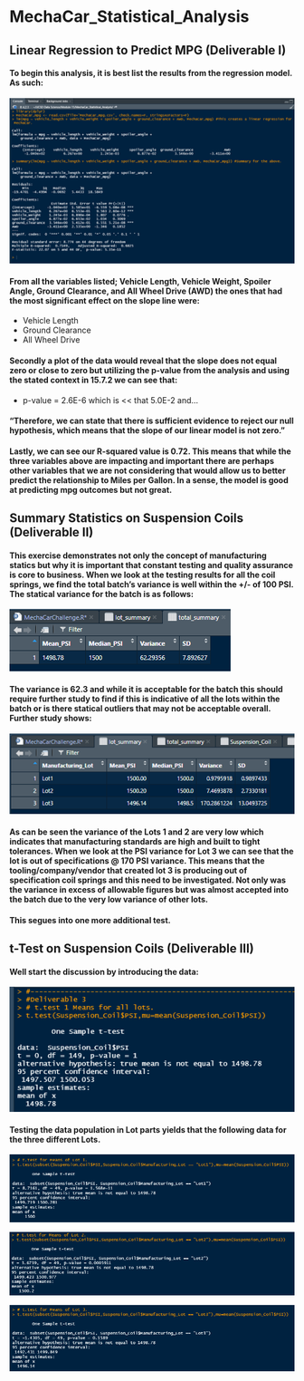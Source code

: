 # MechaCar_Statistical_Analysis

## Linear Regression to Predict MPG (Deliverable I)

#### To begin this analysis, it is best list the results from the regression model.  As such:

![](Resources/LR_to_Predict_MPG.png)

#### From all the variables listed; Vehicle Length, Vehicle Weight, Spoiler Angle, Ground Clearance, and All Wheel Drive (AWD) the ones that had the most significant effect on the slope line were:
-	Vehicle Length
-	Ground Clearance
-	All Wheel Drive

#### Secondly a plot of the data would reveal that the slope does not equal zero or close to zero but utilizing the p-value from the analysis and using the stated context in 15.7.2 we can see that:
-	p-value = 2.6E-6 which is << that 5.0E-2 and…

#### “Therefore, we can state that there is sufficient evidence to reject our null hypothesis, which means that the slope of our linear model is not zero.”

#### Lastly, we can see our R-squared value is 0.72.  This means that while the three variables above are impacting and important there are perhaps other variables that we are not considering that would allow us to better predict the relationship to Miles per Gallon.  In a sense, the model is good at predicting mpg outcomes but not great.

## Summary Statistics on Suspension Coils (Deliverable II)
#### This exercise demonstrates not only the concept of manufacturing statics but why it is important that constant testing and quality assurance is core to business.  When we look at the testing results for all the coil springs, we find the total batch’s variance is well within the +/- of 100 PSI.  The statical variance for the batch is as follows:


![](Resources/total_summary.png)


#### The variance is 62.3 and while it is acceptable for the batch this should require further study to find if this is indicative of all the lots within the batch or is there statical outliers that may not be acceptable overall.  Further study shows:


![](Resources/lot_summary.png)


#### As can be seen the variance of the Lots 1 and 2 are very low which indicates that manufacturing standards are high and built to tight tolerances.  When we look at the PSI variance for Lot 3 we can see that the lot is out of specifications @ 170 PSI variance.  This means that the tooling/company/vendor that created lot 3 is producing out of specification coil springs and this need to be investigated.  Not only was the variance in excess of allowable figures but was almost accepted into the batch due to the very low variance of other lots.

####  This segues into one more additional test.

## t-Test on Suspension Coils (Deliverable III)

#### Well start the discussion by introducing the data:

![](Resources/ttest_tot.png)

#### Testing the data population in Lot parts yields that the following data for the three different Lots.

![](Resources/ttest_lot1.png)

![](Resources/ttest_lot2.png)

![](Resources/ttest_lot3.png)




